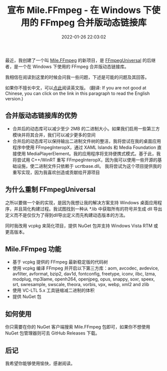 ﻿---
title: 宣布 Mile.FFmpeg - 在 Windows 下使用的 FFmpeg 合并版动态链接库
date: 2022-01-26 22:03:02
categories:
- [技术, Windows, Windows 应用, 开发, 宣布]
tags:
- 技术
- Windows
- Windows 应用
- 开发
- 宣布
---

最近，我创建了一个叫 [Mile.FFmpeg](https://github.com/ProjectMile/Mile.FFmpeg) 的新项目，是
[FFmpegUniversal](https://github.com/M2Team/FFmpegUniversal) 的后继者，是一个在 Windows 下使用的
FFmpeg 合并版动态链接库。

我相信在阅读到这里的时候会问我一些问题，下述是可能的问题及其回答。

如果你不擅长中文，可以[点此](https://mouri.moe/en/2022/01/26/Introducing-Mile-FFmpeg-The-merged-FFmpeg-dynamic-linked-library-for-the-Windows/)阅读英文版。
(翻译: If you are not good at Chinese, you can click on the link in this paragraph to read the English version.)

## 合并版动态链接库的优势

- 合并后的动态库可以减少至少 2MB 的二进制大小。如果我们启用一些第三方模块并将其合并，我们可以减少更多的空间
- 合并后的动态库可以保持输出二进制文件树的整洁，我将尝试在我的桌面应用程序中使用 FFmpegInteropX，通过 XAML Islands 和
  Media Foundation 直接使用 MediaPlayerElement。我的应用程序将支持便携式模式。基于此，我将尝试用 C++/WinRT 重写 
  FFmpegInteropX，因为我可以使用一些开源的基础设施，使二进制文件只依赖于 ucrtbase.dll。
  我将尝试为这个项目提供我的重写实现，因为我喜欢创造或贡献给开源项目

## 为什么重制 FFmpegUniversal

之所以要做一个新的实现，是因为我想让我的解决方案支持 Windows 桌面应用程序，并且简化构建过程。我试图找到一种从 *.lib 
中获取所有的符号并生成 dll 导出定义而不是仅仅为了得到dll导出定义而先构建动态版本的方法。

同时我改用 vcpkg 来简化项目，提供 NuGet 包并支持 Windows Vista RTM 或更高版本。

## Mile.FFmpeg 功能

- 基于 vcpkg 提供的 FFmpeg 最新稳定版的代码树
- 使用 vcpkg 编译 FFmpeg 并开启以下第三方库：aom, avcodec, avdevice, avfilter, avformat, bzip2,
  dav1d, fontconfig, freetype, iconv, ilbc, lzma, modplug, mp3lame, openh264, openjpeg, opus, snappy, soxr, speex, srt,
  swresample, swscale, theora, vorbis, vpx, webp, xml2 and zlib
- 使用 VC-LTL 5.x 工具链缩减二进制的体积
- 提供 NuGet 包

## 如何使用

你只需要在你的 NuGet 客户端搜索 Mile.FFmpeg 包即可，如果你不想使用 NuGet 包管理器则可去 GitHub Releases 下载。

## 后记

我希望你能够使用愉快，感谢阅读。
